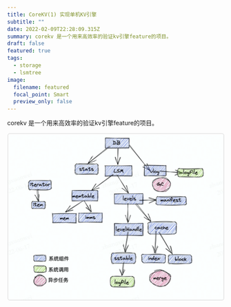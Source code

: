 ```yaml
---
title: CoreKV(1) 实现单机KV引擎
subtitle: ""
date: 2022-02-09T22:28:09.315Z
summary: corekv 是一个用来高效率的验证kv引擎feature的项目。
draft: false
featured: true
tags:
  - storage
  - lsmtree
image:
  filename: featured
  focal_point: Smart
  preview_only: false
---
```

corekv 是一个用来高效率的验证kv引擎feature的项目。

![](ishot2022-06-18-06.37.55.png)

